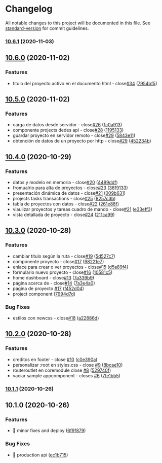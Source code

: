 # Changelog

All notable changes to this project will be documented in this file. See [standard-version](https://github.com/conventional-changelog/standard-version) for commit guidelines.

### [10.6.1](https://github.com/angularbuilders/angular-budget/compare/v10.6.0...v10.6.1) (2020-11-03)

## [10.6.0](https://github.com/angularbuilders/angular-budget/compare/v10.5.0...v10.6.0) (2020-11-02)


### Features

* titulo del proyecto activo en el documento html - close[#34](https://github.com/angularbuilders/angular-budget/issues/34) ([7954bf5](https://github.com/angularbuilders/angular-budget/commit/7954bf5f537adc2fe13ede071f6417ac402a4bb4))

## [10.5.0](https://github.com/angularbuilders/angular-budget/compare/v10.4.0...v10.5.0) (2020-11-02)


### Features

* carga de datos desde servidor - close[#26](https://github.com/angularbuilders/angular-budget/issues/26) ([1c0a913](https://github.com/angularbuilders/angular-budget/commit/1c0a913930062b1617aebe5788b217e0fd89d25c))
* componente projects dedes api - close[#28](https://github.com/angularbuilders/angular-budget/issues/28) ([1195133](https://github.com/angularbuilders/angular-budget/commit/119513393df50d9bee71b05ca48b2b5599108ea3))
* guardar proyecto en servidor remoto - close[#29](https://github.com/angularbuilders/angular-budget/issues/29) ([5843e11](https://github.com/angularbuilders/angular-budget/commit/5843e117050ad90e60c0658f82cb74d7e4debf6c))
* obtención de datos de un proyecto por http - close[#29](https://github.com/angularbuilders/angular-budget/issues/29) ([452234b](https://github.com/angularbuilders/angular-budget/commit/452234be13d7d55f344d3adb05e420cc4931c403))

## [10.4.0](https://github.com/angularbuilders/angular-budget/compare/v10.3.0...v10.4.0) (2020-10-29)


### Features

* datos y modelo en memoria - close[#20](https://github.com/angularbuilders/angular-budget/issues/20) ([4489ddf](https://github.com/angularbuilders/angular-budget/commit/4489ddfe9f8c65c10366a3cd1580fcd839d51448))
* fromualrio para alta de proyectos - close[#23](https://github.com/angularbuilders/angular-budget/issues/23) ([36f9133](https://github.com/angularbuilders/angular-budget/commit/36f913392407c1ab6dc8433d2b3eecb42d2f461d))
* presentación dinámica de datos - close[#21](https://github.com/angularbuilders/angular-budget/issues/21) ([009b631](https://github.com/angularbuilders/angular-budget/commit/009b6312dedd9fb2aba06c2c87bb29b1b54c7dfb))
* projects tasks transactions - close[#25](https://github.com/angularbuilders/angular-budget/issues/25) ([8257c3b](https://github.com/angularbuilders/angular-budget/commit/8257c3b35f0e47b2bf2b4ae79f0cce853d431e19))
* tabla de proyectos con datos - close[#22](https://github.com/angularbuilders/angular-budget/issues/22) ([261e88f](https://github.com/angularbuilders/angular-budget/commit/261e88f989db428e255728fbec52c6c253a1c18c))
* viaulizar proyectos y tareas cuadro de mando - close[#21](https://github.com/angularbuilders/angular-budget/issues/21) ([e33eff3](https://github.com/angularbuilders/angular-budget/commit/e33eff35829fc7eee7bb3206d0755e4491036353))
* vista detallada de proyecto - close[#24](https://github.com/angularbuilders/angular-budget/issues/24) ([211ca99](https://github.com/angularbuilders/angular-budget/commit/211ca99189705d2fd4aef1f8848e6ea38f5bea0a))

## [10.3.0](https://github.com/angularbuilders/angular-budget/compare/v10.2.0...v10.3.0) (2020-10-28)


### Features

* cambiar título según la ruta - close[#19](https://github.com/angularbuilders/angular-budget/issues/19) ([5d527c7](https://github.com/angularbuilders/angular-budget/commit/5d527c75685d168df677371c1cedcf46a66d6909))
* componente proyecto - close[#17](https://github.com/angularbuilders/angular-budget/issues/17) ([98221e7](https://github.com/angularbuilders/angular-budget/commit/98221e71226dc01f75ccfce0793113402cc0b068))
* enlace para crear o ver proyectos - close[#15](https://github.com/angularbuilders/angular-budget/issues/15) ([d5a89f4](https://github.com/angularbuilders/angular-budget/commit/d5a89f4d72e033864597cfff5eb308a4ccc95550))
* formulario nuevo proyecto - close[#16](https://github.com/angularbuilders/angular-budget/issues/16) ([10581c5](https://github.com/angularbuilders/angular-budget/commit/10581c5d2b26ee965e53b002bc71c038a1d3a9a4))
* home dashboard - close[#13](https://github.com/angularbuilders/angular-budget/issues/13) ([7a339b9](https://github.com/angularbuilders/angular-budget/commit/7a339b934d766eedc0729955ba93288eb5cdd61c))
* página acerca de - close[#14](https://github.com/angularbuilders/angular-budget/issues/14) ([7a3e4a0](https://github.com/angularbuilders/angular-budget/commit/7a3e4a06b0991d1f6a78388474f2ac4cbcea1a09))
* pagina de proyecto [#17](https://github.com/angularbuilders/angular-budget/issues/17) ([f452d04](https://github.com/angularbuilders/angular-budget/commit/f452d046d237b043febaa8757904a694b90f4c06))
* project component ([7994d7d](https://github.com/angularbuilders/angular-budget/commit/7994d7dd31837527bac86bd36385e30267d4a8a5))


### Bug Fixes

* estilos con newcss - close[#18](https://github.com/angularbuilders/angular-budget/issues/18) ([a22886d](https://github.com/angularbuilders/angular-budget/commit/a22886d83a0937a25e0f10a2b240ee982a760340))

## [10.2.0](https://github.com/angularbuilders/angular-budget/compare/v10.1.1...v10.2.0) (2020-10-28)


### Features

* creditos en footer - close [#10](https://github.com/angularbuilders/angular-budget/issues/10) ([c0e390a](https://github.com/angularbuilders/angular-budget/commit/c0e390a52c01870cdb1d274afbd051849982ef72))
* personalizar :root en styles.css - close [#9](https://github.com/angularbuilders/angular-budget/issues/9) ([8bcae10](https://github.com/angularbuilders/angular-budget/commit/8bcae104012b662b5f5252ef5bddde458b1f79ab))
* routeroutlet en coremodule close [#8](https://github.com/angularbuilders/angular-budget/issues/8) ([529740f](https://github.com/angularbuilders/angular-budget/commit/529740f44bb13ca77ba90bdb2942cd946887ac34))
* vaciar sample  appcomponent - closes  [#6](https://github.com/angularbuilders/angular-budget/issues/6) ([7fe1bb5](https://github.com/angularbuilders/angular-budget/commit/7fe1bb5292b12fb9b73de89906067cc0fce95108))

### [10.1.1](https://github.com/angularbuilders/angular-budget/compare/v10.1.0...v10.1.1) (2020-10-26)

## 10.1.0 (2020-10-26)


### Features

* 🔧 minor fixes and deploy ([6f9f879](https://github.com/angularbuilders/angular-budget/commit/6f9f8796e0e069ca727c7a27a0bdf7145a06736d))


### Bug Fixes

* 🐛 production api ([ec1b715](https://github.com/angularbuilders/angular-budget/commit/ec1b7156ed329fe901fd57f16e14f140e1f0188f))
